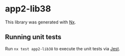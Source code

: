 # app2-lib38

This library was generated with [Nx](https://nx.dev).

## Running unit tests

Run `nx test app2-lib38` to execute the unit tests via [Jest](https://jestjs.io).

